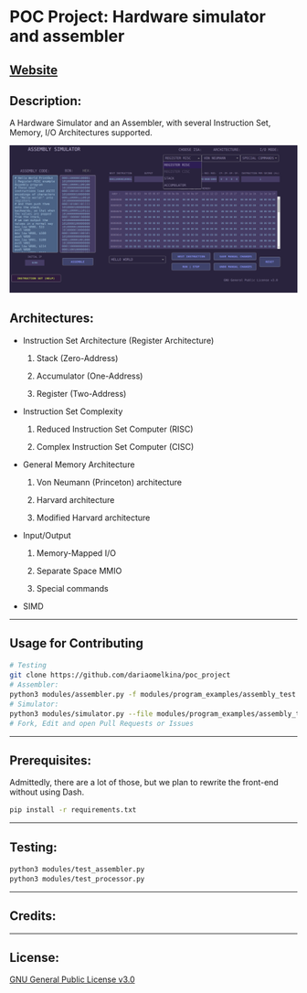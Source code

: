 # POC Project: Hardware simulator and assembler
[Website](http://assemblysimulator.pythonanywhere.com)
---

## Description:

A Hardware Simulator and an Assembler, with several 
Instruction Set, Memory, I/O Architectures supported.

![](images/demoscreen.png)

## Architectures:

* Instruction Set Architecture (Register Architecture)

  1. Stack (Zero-Address)

  2. Accumulator (One-Address)

  3. Register (Two-Address)

* Instruction Set Complexity

  1. Reduced Instruction Set Computer (RISC)
  
  2. Complex Instruction Set Computer (CISC)

* General Memory Architecture

  1. Von Neumann (Princeton) architecture

  2. Harvard architecture
  
  3. Modified Harvard architecture

* Input/Output

  1. Memory-Mapped I/O
  
  2. Separate Space MMIO
  
  3. Special commands

+ SIMD

---

## Usage for Contributing

```bash
# Testing
git clone https://github.com/dariaomelkina/poc_project
# Assembler:
python3 modules/assembler.py -f modules/program_examples/assembly_test.asm --isa RISC3
# Simulator:
python3 modules/simulator.py --file modules/program_examples/assembly_test6.bin --isa RISC3 --architecture neumann --output special
# Fork, Edit and open Pull Requests or Issues
```

---

## Prerequisites:

Admittedly, there are a lot of those, but we plan to rewrite the front-end without using Dash.

```bash
pip install -r requirements.txt
```
---

## Testing:

```bash
python3 modules/test_assembler.py
python3 modules/test_processor.py
```

---

## Credits:

---

## License:

[GNU General Public License v3.0](LICENSE)